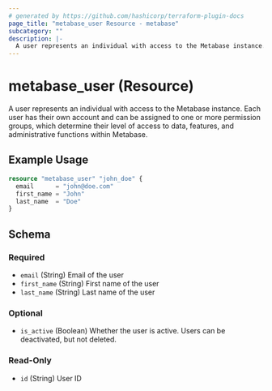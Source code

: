 ```yaml
---
# generated by https://github.com/hashicorp/terraform-plugin-docs
page_title: "metabase_user Resource - metabase"
subcategory: ""
description: |-
  A user represents an individual with access to the Metabase instance. Each user has their own account and can be assigned to one or more permission groups, which determine their level of access to data, features, and administrative functions within Metabase.
---
```


# metabase_user (Resource)

A user represents an individual with access to the Metabase instance. Each user has their own account and can be assigned to one or more permission groups, which determine their level of access to data, features, and administrative functions within Metabase.

## Example Usage

```terraform
resource "metabase_user" "john_doe" {
  email      = "john@doe.com"
  first_name = "John"
  last_name  = "Doe"
}
```

<!-- schema generated by tfplugindocs -->
## Schema

### Required

- `email` (String) Email of the user
- `first_name` (String) First name of the user
- `last_name` (String) Last name of the user

### Optional

- `is_active` (Boolean) Whether the user is active. Users can be deactivated, but not deleted.

### Read-Only

- `id` (String) User ID
